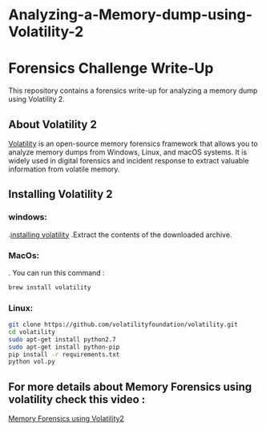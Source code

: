 # Analyzing-a-Memory-dump-using-Volatility-2
# Forensics Challenge Write-Up

This repository contains a forensics write-up for analyzing a memory dump using Volatility 2.

## About Volatility 2

[Volatility](https://github.com/volatilityfoundation/volatility) is an open-source memory forensics framework that allows you to analyze memory dumps from Windows, Linux, and macOS systems. It is widely used in digital forensics and incident response to extract valuable information from volatile memory.

## Installing Volatility 2

### windows:
.[installing volatility](https://github.com/volatilityfoundation/volatility/releases/tag/2.6)
.Extract the contents of the downloaded archive.
### MacOs: 
. You can run this command :
```bash
brew install volatility
```
### Linux:

```bash
git clone https://github.com/volatilityfoundation/volatility.git
cd volatility
sudo apt-get install python2.7
sudo apt-get install python-pip
pip install -r requirements.txt
python vol.py
```
## For more details about Memory Forensics using volatility check this video :
[Memory Forensics using Volatility2](https://www.youtube.com/watch?v=2S_pi9qnIo8)
